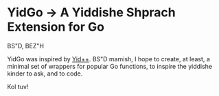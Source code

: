 # YidGo &rarr; A Yiddishe Shprach Extension for Go

BS"D, BEZ"H

YidGo was inspired by [Yid++](https://github.com/schorrm/ypp). BS"D mamish, I hope to create, at least, a minimal set of wrappers for popular Go functions, to inspire the yiddishe kinder to ask, and to code.

Kol tuv!
